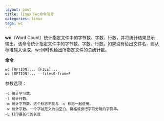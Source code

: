 ```yaml
---
layout: post
title: linux下wc命令简介
categories: linux 
tags: wc
---
```



**wc**（Word Count）统计指定文件中的字节数、字数、行数，并将统计结果显示输出。该命令统计指定文件中的字节数、字数、行数。如果没有给出文件名，则从标准输入读取，wc同时也给出所指定文件的总统计数。

**命令**
```
wc [OPTION]... [FILE]...
wc [OPTION]... --files0-from=F
```

参数选项：
```
-c 统计字节数。
-l 统计行数。
-m 统计字符数。这个标志不能与 -c 标志一起使用。
-w 统计字数。一个字被定义为由空白、跳格或换行字符分隔的字符串。
-L 打印最长行的长度
```
